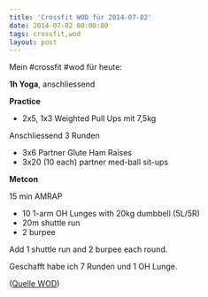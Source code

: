 ```yaml
---
title: 'Crossfit WOD für 2014-07-02'
date: 2014-07-02 00:00:00 
tags: crossfit,wod
layout: post
---
```

Mein #crossfit #wod für heute:

**1h Yoga**, anschliessend

**Practice**

* 2x5, 1x3 Weighted Pull Ups mit 7,5kg

Anschliessend 3 Runden

* 3x6 Partner Glute Ham Raises
* 3x20 (10 each) partner med-ball sit-ups

**Metcon**

15 min AMRAP

* 10 1-arm OH Lunges with 20kg dumbbell (5L/5R)
* 20m shuttle run
* 2 burpee

Add 1 shuttle run and 2 burpee each round.

Geschafft habe ich 7 Runden und 1 OH Lunge.

([Quelle WOD][0])

[0]: http://www.crossfithh.de/workouts--news/workout-wednesday25

